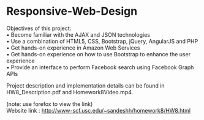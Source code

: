 # Responsive-Web-Design

Objectives of this project:  <br />
• Become familiar with the AJAX and JSON technologies <br />
• Use a combination of HTML5, CSS, Bootstrap, jQuery, AngularJS and PHP <br />
• Get hands-on experience in  Amazon Web Services <br />
• Get hands-on experience on how to use Bootstrap to enhance the user experience <br />
• Provide an interface to perform Facebook search using Facebook Graph APIs <br />


Project description  and implementation details can be found in  HW8_Description.pdf and Homework8Video.mp4.

(note: use forefox to view the link) <br/>
Website link : http://www-scf.usc.edu/~sandeshh/homework8/HW8.html

